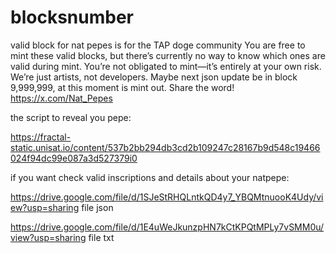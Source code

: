 # blocksnumber
valid block for nat pepes
is for the TAP doge community
You are free to mint these valid blocks, but there’s currently no way to know which ones are valid during mint. You’re not obligated to mint—it’s entirely at your own risk. We’re just artists, not developers. Maybe next json update be in block 9,999,999, at this moment is mint out. Share the word!  
https://x.com/Nat_Pepes

the script to reveal you pepe:

https://fractal-static.unisat.io/content/537b2bb294db3cd2b109247c28167b9d548c19466024f94dc99e087a3d527379i0


if you want check valid inscriptions and details about your natpepe:

https://drive.google.com/file/d/1SJeStRHQLntkQD4y7_YBQMtnuooK4Udy/view?usp=sharing   file json

https://drive.google.com/file/d/1E4uWeJkunzpHN7kCtKPQtMPLy7vSMM0u/view?usp=sharing  file txt
